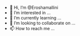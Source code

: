 - 👋 Hi, I’m @Eroshamallini
- 👀 I’m interested in ...
- 🌱 I’m currently learning ...
- 💞️ I’m looking to collaborate on ...
- 📫 How to reach me ...

<!---
Eroshamallini/Eroshamallini is a ✨ special ✨ repository because its `README.md` (this file) appears on your GitHub profile.
You can click the Preview link to take a look at your changes.
--->
